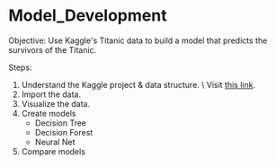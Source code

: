 # Model_Development

Objective: Use Kaggle's Titanic data to build a model that predicts the survivors of the Titanic. 

Steps: 
1. Understand the Kaggle project & data structure. \ 
    Visit [this link](https://www.kaggle.com/competitions/titanic).
2. Import the data.
3. Visualize the data. 
4. Create models
   * Decision Tree
   * Decision Forest
   * Neural Net
5. Compare models

